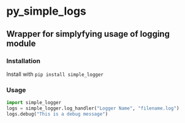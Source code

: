 # py_simple_logs  
## Wrapper for simplyfying usage of logging module

### Installation  
Install with ```pip install simple_logger```  

### Usage  
```python  
import simple_logger  
logs = simple_logger.log_handler("Logger Name", "filename.log")  
logs.debug("This is a debug message")  
```
